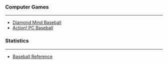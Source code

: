 ### Computer Games

------

- [Diamond Mind Baseball](https://diamond-mind.com/)
- [Action! PC Baseball](https://www.dksports.com/baseball.htm)

### Statistics

------

- [Baseball Reference](https://www.baseball-reference.com/)